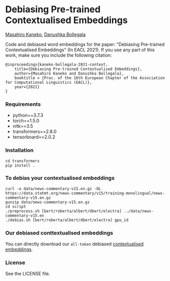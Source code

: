 # Debiasing Pre-trained Contextualised Embeddings

[Masahiro Kaneko](https://sites.google.com/view/masahirokaneko/english?authuser=0), [Danushka Bollegala](http://danushka.net/)


Code and debiased word embeddings for the paper: "Debiasing Pre-trained Contextualised Embeddings" (In EACL 2021). If you use any part of this work, make sure you include the following citation:

```
@inproceedings{kaneko-bollegala-2021-context,
    title={Debiasing Pre-trained Contextualised Embeddings},
    author={Masahiro Kaneko and Danushka Bollegala},
    booktitle = {Proc. of the 16th European Chapter of the Association for Computational Linguistics (EACL)},
    year={2021}
}
```


### Requirements
- python==3.7.3
- torch==1.5.0
- nltk==3.5
- transformers==2.8.0
- tensorboard==2.0.2

### Installation
```
cd transformers
pip install .
```


### To debias your contextualised embeddings
```
curl -o data/news-commentary-v15.en.gz -OL https://data.statmt.org/news-commentary/v15/training-monolingual/news-commentary-v15.en.gz
gunzip data/news-commentary-v15.en.gz
cd script
./preprocess.sh [bert/roberta/albert/dbert/electra] ../data/news-commentary-v15.en
./debias.sh [bert/roberta/albert/dbert/electra] gpu_id

```

### Our debiased conttextualised embeddings

You can directly download our ``all-token`` debiased [contextualised embeddings](https://drive.google.com/drive/folders/1a99jISCUfTp2E5BNQtIHEelQT-Pf8ayB?usp=sharing).

### License
See the LICENSE file.
